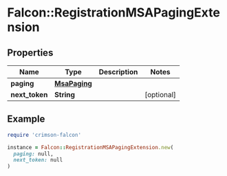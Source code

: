 # Falcon::RegistrationMSAPagingExtension

## Properties

| Name | Type | Description | Notes |
| ---- | ---- | ----------- | ----- |
| **paging** | [**MsaPaging**](MsaPaging.md) |  |  |
| **next_token** | **String** |  | [optional] |

## Example

```ruby
require 'crimson-falcon'

instance = Falcon::RegistrationMSAPagingExtension.new(
  paging: null,
  next_token: null
)
```

